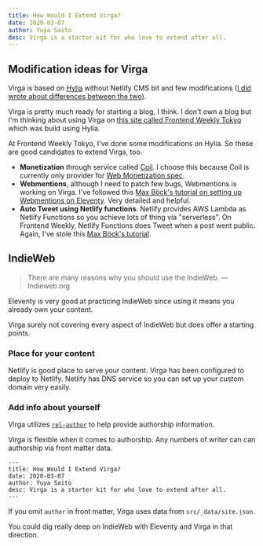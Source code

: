 ```yaml
---
title: How Would I Extend Virga?
date: 2020-03-07
author: Yuya Saito
desc: Virga is a starter kit for who love to extend after all.
---
```


## Modification ideas for Virga

Virga is based on [Hylia](https://hylia.website/) without Netlify CMS bit and few modifications ([I did wrote about differences between the two](/2020-03-02-differences-between-hylia-and-virga/)).

Virga is pretty much ready for starting a blog, I think. I don't own a blog but I'm thinking about using Virga on [this site called Frontend Weekly Tokyo](https://frontendweekly.tokyo/) which was build using Hylia.

At Frontend Weekly Tokyo, I've done some modifications on Hylia. So these are good candidates to extend Virga, too.

- **Monetization** through service called [Coil](https://coil.com/about). I choose this because Coil is currently only provider for [Web Monetization spec](https://webmonetization.org/).
- **Webmentions**, although I need to patch few bugs, Webmentions is working on Virga. I've followed this [Max Böck's tutorial on setting up Webmentions on Eleventy](https://mxb.dev/blog/using-webmentions-on-static-sites/). Very detailed and helpful.
- **Auto Tweet using Netlify functions**. Netlify provides AWS Lambda as Netlify Functions so you achieve lots of thing via "serverless". On Frontend Weekly, Netlify Functions does Tweet when a post went public. Again, I've stole this [Max Böck's tutorial](https://mxb.dev/blog/syndicating-content-to-twitter-with-netlify-functions/).

## IndieWeb

> There are many reasons why you should use the IndieWeb.
> — Indieweb.org

Eleventy is very good at practicing IndieWeb since using it means you already own your content.

Virga surely not covering every aspect of IndieWeb but does offer a starting points.

### Place for your content

Netlify is good place to serve your content.
Virga has been configured to deploy to Netlify.
Netlify has DNS service so you can set up your custom domain very easily.

### Add info about yourself

Virga utilizes [`rel-author`](https://indieweb.org/rel-author) to help provide authorship information.

Virga is flexible when it comes to authorship. Any numbers of writer can can authorship via front matter data.

```text
---
title: How Would I Extend Virga?
date: 2020-03-07
author: Yuya Saito
desc: Virga is a starter kit for who love to extend after all.
---
```

If you omit `author` in front matter, Virga uses data from `src/_data/site.json`.

You could dig really deep on IndieWeb with Eleventy and Virga in that direction.
